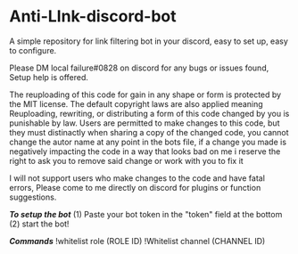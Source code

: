 # Anti-LInk-discord-bot
A simple repository for link filtering bot in your discord, easy to set up, easy to configure.

Please DM local failure#0828 on discord for any bugs or issues found, Setup help is offered. 

The reuploading of this code for gain in any shape or form is protected by the MIT license. The default copyright laws are also applied meaning Reuploading, 
rewriting, or distributing a form of this code changed by you is punishable by law. Users are permitted to make changes to this code, but they must distinactly
when sharing a copy of the changed code, you cannot change the autor name at any point in the bots file, if a change you made is negatively impacting the code
in a way that looks bad on me i reserve the right to ask you to remove said change or work with you to fix it

I will not support users who make changes to the code and have fatal errors, Please come to me directly on discord for plugins or function suggestions.

***To setup the bot***
(1) Paste your bot token in the "token" field at the bottom
(2) start the bot!

***Commands***
!whitelist role (ROLE ID)
!Whitelist channel (CHANNEL ID)

